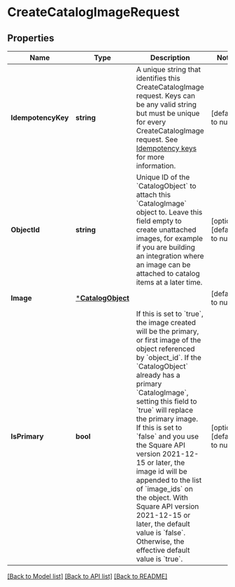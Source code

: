 # CreateCatalogImageRequest

## Properties
Name | Type | Description | Notes
------------ | ------------- | ------------- | -------------
**IdempotencyKey** | **string** | A unique string that identifies this CreateCatalogImage request. Keys can be any valid string but must be unique for every CreateCatalogImage request.  See [Idempotency keys](https://developer.squareup.com/docs/basics/api101/idempotency) for more information. | [default to null]
**ObjectId** | **string** | Unique ID of the &#x60;CatalogObject&#x60; to attach this &#x60;CatalogImage&#x60; object to. Leave this field empty to create unattached images, for example if you are building an integration where an image can be attached to catalog items at a later time. | [optional] [default to null]
**Image** | [***CatalogObject**](CatalogObject.md) |  | [default to null]
**IsPrimary** | **bool** | If this is set to &#x60;true&#x60;, the image created will be the primary, or first image of the object referenced by &#x60;object_id&#x60;. If the &#x60;CatalogObject&#x60; already has a primary &#x60;CatalogImage&#x60;, setting this field to &#x60;true&#x60; will replace the primary image. If this is set to &#x60;false&#x60; and you use the Square API version 2021-12-15 or later, the image id will be appended to the list of &#x60;image_ids&#x60; on the object.  With Square API version 2021-12-15 or later, the default value is &#x60;false&#x60;. Otherwise, the effective default value is &#x60;true&#x60;. | [optional] [default to null]

[[Back to Model list]](../README.md#documentation-for-models) [[Back to API list]](../README.md#documentation-for-api-endpoints) [[Back to README]](../README.md)

